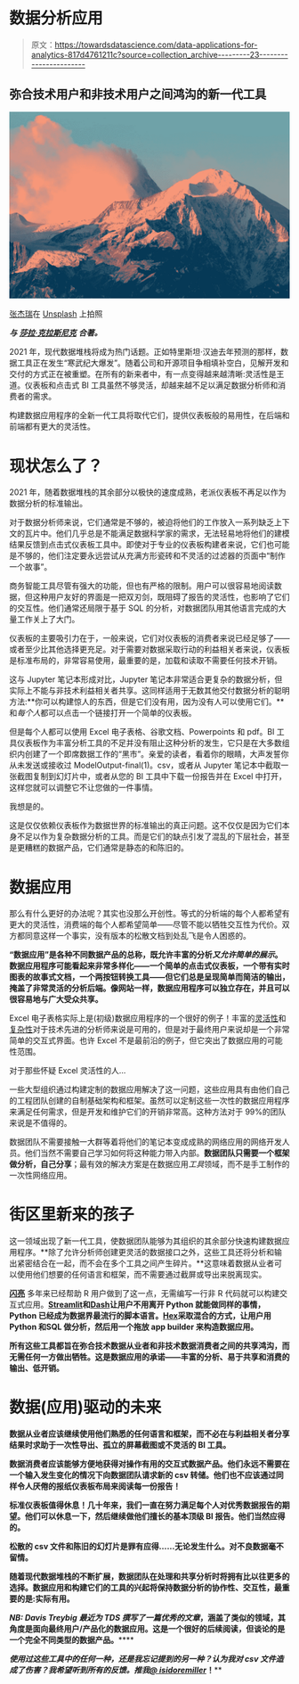 # 数据分析应用

> 原文：<https://towardsdatascience.com/data-applications-for-analytics-817d4761211c?source=collection_archive---------23----------------------->

## 弥合技术用户和非技术用户之间鸿沟的新一代工具

![](img/a5dcde462233b4d674193930fd4b5352.png)

[张杰瑞](https://unsplash.com/@z734923105?utm_source=medium&utm_medium=referral)在 [Unsplash](https://unsplash.com?utm_source=medium&utm_medium=referral) 上拍照

***与*** [***莎拉·克拉斯尼克***](https://sarahmk125.medium.com/) ***合著。***

2021 年，现代数据堆栈将成为热门话题。正如特里斯坦·汉迪去年预测的那样，数据工具正在发生“寒武纪大爆发”。随着公司和开源项目争相填补空白，见解开发和交付的方式正在被重塑。在所有的新来者中，有一点变得越来越清晰:灵活性是王道。仪表板和点击式 BI 工具虽然不够灵活，却越来越不足以满足数据分析师和消费者的需求。

构建数据应用程序的全新一代工具将取代它们，提供仪表板般的易用性，在后端和前端都有更大的灵活性。

# 现状怎么了？

2021 年，随着数据堆栈的其余部分以极快的速度成熟，老派仪表板不再足以作为数据分析的标准输出。

对于数据分析师来说，它们通常是不够的，被迫将他们的工作放入一系列缺乏上下文的瓦片中。他们几乎总是不能满足数据科学家的需求，无法轻易地将他们的建模结果反馈到点击式仪表板工具中。即使对于专业的仪表板构建者来说，它们也可能是不够的，他们注定要永远尝试从充满方形瓷砖和不灵活的过滤器的页面中“制作一个故事”。

商务智能工具尽管有强大的功能，但也有严格的限制。用户可以很容易地阅读数据，但这种用户友好的界面是一把双刃剑，既阻碍了报告的灵活性，也影响了它们的交互性。他们通常还局限于基于 SQL 的分析，对数据团队用其他语言完成的大量工作关上了大门。

仪表板的主要吸引力在于，一般来说，它们对仪表板的消费者来说已经足够了——或者至少比其他选择更充足。对于需要对数据采取行动的利益相关者来说，仪表板是标准布局的，非常容易使用，最重要的是，加载和读取不需要任何技术开销。

这与 Jupyter 笔记本形成对比，Jupyter 笔记本非常适合更复杂的数据分析，但实际上不能与非技术利益相关者共享。这同样适用于无数其他交付数据分析的聪明方法:**你可以构建惊人的东西，但是它们没有用，因为没有人可以使用它们。**和*每个人*都可以点击一个链接打开一个简单的仪表板。

但是每个人都可以使用 Excel 电子表格、谷歌文档、Powerpoints 和 pdf。BI 工具仪表板作为丰富分析工具的不足并没有阻止这种分析的发生，它只是在大多数组织内创建了一个即席数据工作的“黑市”。亲爱的读者，看着你的眼睛，大声发誓你从未发送或接收过 ModelOutput-final(1)。csv，或者从 Jupyter 笔记本中截取一张截图复制到幻灯片中，或者从您的 BI 工具中下载一份报告并在 Excel 中打开，这样您就可以调整它不让您做的一件事情。

我想是的。

这是仅仅依赖仪表板作为数据世界的标准输出的真正问题。这不仅仅是因为它们本身不足以作为复杂数据分析的工具。而是它们的缺点引发了混乱的下层社会，甚至是更糟糕的数据产品，它们通常是静态的和陈旧的。

# 数据应用

那么有什么更好的办法呢？其实也没那么开创性。等式的分析端的每个人都希望有更大的灵活性，消费端的每个人都希望简单——尽管不能以牺牲交互性为代价。双方都同意这样一个事实，没有版本的松散文档到处乱飞是令人困惑的。

**“数据应用”是各种不同数据产品的总称，既允许丰富的分析*又允许简单的展示*。数据应用程序可能看起来非常多样化——一个简单的点击式仪表板，一个带有实时图表的故事式文档，一个两按钮转换工具——但它们总是呈现简单而简洁的输出，掩盖了非常灵活的分析后端。像网站一样，数据应用程序可以独立存在，并且可以很容易地与广大受众共享。**

Excel 电子表格实际上是(初级)数据应用程序的一个很好的例子！丰富的[灵活性](https://www.excel-easy.com/examples/regression.html)和[复杂性](https://www.excel-easy.com/vba/examples/knapsack-problem.html)对于技术先进的分析师来说是可用的，但是对于最终用户来说却是一个非常简单的交互式界面。也许 Excel 不是最前沿的例子，但它突出了数据应用的可能性范围。

对于那些怀疑 Excel 灵活性的人…

一些大型组织通过构建定制的数据应用解决了这一问题，这些应用具有由他们自己的工程团队创建的自制基础架构和框架。虽然可以定制这些一次性的数据应用程序来满足任何需求，但是开发和维护它们的开销非常高。这种方法对于 99%的团队来说是不值得的。

数据团队不需要接触一大群等着将他们的笔记本变成成熟的网络应用的网络开发人员。他们当然不需要自己学习如何将这种能力带入内部。**数据团队只需要一个框架做分析，自己分享**；最有效的解决方案是在数据应用*工具*领域，而不是手工制作的一次性网络应用。

# 街区里新来的孩子

这一领域出现了新一代工具，使数据团队能够为其组织的其余部分快速构建数据应用程序。**除了允许分析师创建更灵活的数据接口之外，这些工具还将分析和输出紧密结合在一起，而不会在多个工具之间产生碎片。**这意味着数据从业者可以使用他们想要的任何语言和框架，而不需要通过截屏或导出来脱离现实。

[**闪亮**](https://shiny.rstudio.com/) 多年来已经帮助 R 用户做到了这一点，无需编写一行非 R 代码就可以构建交互式应用。[**Streamlit**](https://streamlit.io/)**和[**Dash**](https://plotly.com/dash/)**让用户不用离开 Python 就能做同样的事情，Python 已经成为数据界最流行的脚本语言。[**Hex**](https://hex.tech/)**采取混合的方式，让用户用 Python 和SQL 做分析，然后用一个拖放 app builder 来构造数据应用。******

******所有这些工具都旨在弥合技术数据从业者和非技术数据消费者之间的共享鸿沟，而无需任何一方做出牺牲。这是数据应用的承诺——丰富的分析、易于共享和消费的输出、低开销。******

# ******数据(应用)驱动的未来******

******数据从业者应该继续使用他们熟悉的任何语言和框架，而不必在与利益相关者分享结果时求助于一次性导出、孤立的屏幕截图或不灵活的 BI 工具。******

******数据消费者应该能够方便地获得对操作有用的交互式数据产品。他们永远不需要在一个输入发生变化的情况下向数据团队请求新的 csv 转储。他们也不应该通过同样令人厌倦的报纸仪表板布局来阅读每一份报告！******

******标准仪表板值得休息！几十年来，我们一直在努力满足每个人对优秀数据报告的期望。他们可以休息一下，然后继续做他们擅长的基本顶级 BI 报告。他们当然应得的。******

******松散的 csv 文件和陈旧的幻灯片是罪有应得……无论发生什么。对不良数据毫不留情。******

******随着现代数据堆栈的不断扩展，数据团队在处理和共享分析时将拥有比以往更多的选择。数据应用和构建它们的工具的兴起将保持数据分析的协作性、交互性，最重要的是:**实际有用**。******

*****NB: Davis Treybig 最近为 TDS 撰写了一篇优秀的文章*[](/the-analytical-application-stack-eead8ce6b70)**，涵盖了类似的领域，其角度是面向最终用户/产品化的数据应用。这是一个很好的后续阅读，但谈论的是一个完全不同类型的数据产品。******

******使用过这些工具中的任何一种，还是我忘记提到的另一种？认为我对 csv 文件造成了伤害？我希望听到所有的反馈。推我*[*@ isidoremiller*](http://twitter.com/isidoremiller)*！******